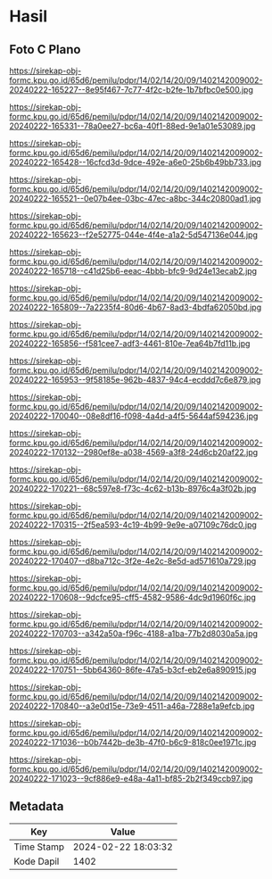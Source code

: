# Hasil

## Foto C Plano

https://sirekap-obj-formc.kpu.go.id/65d6/pemilu/pdpr/14/02/14/20/09/1402142009002-20240222-165227--8e95f467-7c77-4f2c-b2fe-1b7bfbc0e500.jpg

https://sirekap-obj-formc.kpu.go.id/65d6/pemilu/pdpr/14/02/14/20/09/1402142009002-20240222-165331--78a0ee27-bc6a-40f1-88ed-9e1a01e53089.jpg

https://sirekap-obj-formc.kpu.go.id/65d6/pemilu/pdpr/14/02/14/20/09/1402142009002-20240222-165428--16cfcd3d-9dce-492e-a6e0-25b6b49bb733.jpg

https://sirekap-obj-formc.kpu.go.id/65d6/pemilu/pdpr/14/02/14/20/09/1402142009002-20240222-165521--0e07b4ee-03bc-47ec-a8bc-344c20800ad1.jpg

https://sirekap-obj-formc.kpu.go.id/65d6/pemilu/pdpr/14/02/14/20/09/1402142009002-20240222-165623--f2e52775-044e-4f4e-a1a2-5d547136e044.jpg

https://sirekap-obj-formc.kpu.go.id/65d6/pemilu/pdpr/14/02/14/20/09/1402142009002-20240222-165718--c41d25b6-eeac-4bbb-bfc9-9d24e13ecab2.jpg

https://sirekap-obj-formc.kpu.go.id/65d6/pemilu/pdpr/14/02/14/20/09/1402142009002-20240222-165809--7a2235f4-80d6-4b67-8ad3-4bdfa62050bd.jpg

https://sirekap-obj-formc.kpu.go.id/65d6/pemilu/pdpr/14/02/14/20/09/1402142009002-20240222-165856--f581cee7-adf3-4461-810e-7ea64b7fd11b.jpg

https://sirekap-obj-formc.kpu.go.id/65d6/pemilu/pdpr/14/02/14/20/09/1402142009002-20240222-165953--9f58185e-962b-4837-94c4-ecddd7c6e879.jpg

https://sirekap-obj-formc.kpu.go.id/65d6/pemilu/pdpr/14/02/14/20/09/1402142009002-20240222-170040--08e8df16-f098-4a4d-a4f5-5644af594236.jpg

https://sirekap-obj-formc.kpu.go.id/65d6/pemilu/pdpr/14/02/14/20/09/1402142009002-20240222-170132--2980ef8e-a038-4569-a3f8-24d6cb20af22.jpg

https://sirekap-obj-formc.kpu.go.id/65d6/pemilu/pdpr/14/02/14/20/09/1402142009002-20240222-170221--68c597e8-f73c-4c62-b13b-8976c4a3f02b.jpg

https://sirekap-obj-formc.kpu.go.id/65d6/pemilu/pdpr/14/02/14/20/09/1402142009002-20240222-170315--2f5ea593-4c19-4b99-9e9e-a07109c76dc0.jpg

https://sirekap-obj-formc.kpu.go.id/65d6/pemilu/pdpr/14/02/14/20/09/1402142009002-20240222-170407--d8ba712c-3f2e-4e2c-8e5d-ad571610a729.jpg

https://sirekap-obj-formc.kpu.go.id/65d6/pemilu/pdpr/14/02/14/20/09/1402142009002-20240222-170608--9dcfce95-cff5-4582-9586-4dc9d1960f6c.jpg

https://sirekap-obj-formc.kpu.go.id/65d6/pemilu/pdpr/14/02/14/20/09/1402142009002-20240222-170703--a342a50a-f96c-4188-a1ba-77b2d8030a5a.jpg

https://sirekap-obj-formc.kpu.go.id/65d6/pemilu/pdpr/14/02/14/20/09/1402142009002-20240222-170751--5bb64360-86fe-47a5-b3cf-eb2e6a890915.jpg

https://sirekap-obj-formc.kpu.go.id/65d6/pemilu/pdpr/14/02/14/20/09/1402142009002-20240222-170840--a3e0d15e-73e9-4511-a46a-7288e1a9efcb.jpg

https://sirekap-obj-formc.kpu.go.id/65d6/pemilu/pdpr/14/02/14/20/09/1402142009002-20240222-171036--b0b7442b-de3b-47f0-b6c9-818c0ee1971c.jpg

https://sirekap-obj-formc.kpu.go.id/65d6/pemilu/pdpr/14/02/14/20/09/1402142009002-20240222-171023--9cf886e9-e48a-4a11-bf85-2b2f349ccb97.jpg


## Metadata

| Key        | Value               |
| ---------- | ------------------- |
| Time Stamp | 2024-02-22 18:03:32 |
| Kode Dapil | 1402                |



